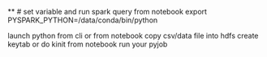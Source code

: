 ** # set variable and run spark query from notebook
export PYSPARK_PYTHON=/data/conda/bin/python

launch python from cli or from notebook
copy csv/data file into hdfs
create keytab or do kinit from notebook
run your pyjob

